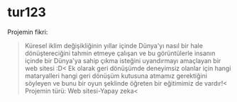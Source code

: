 # tur123
Projemin fikri:
>Küresel iklim değişikliğinin yıllar içinde Dünya'yı nasıl bir hale dönüştereciğini tahmin etmeye çalışan ve bu görüntülerle insanın içinde bir Dünya'ya sahip çıkma isteğini uyandırmayı amaçlayan bir web sitesi :D<
>Ek olarak geri dönüşümde deneyimsiz olanlar için hangi mataryalleri hangi geri dönüşüm kutusuna atmamız gerektiğini söyleyen ve bunu bir oyun şeklinde öğreten bir eğitimimiz de vardır!<
Projemin türü:
>Web sitesi-Yapay zeka<
